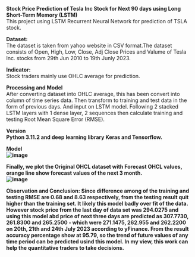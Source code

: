 <b>Stock Price Prediction of Tesla Inc Stock for Next 90 days using Long Short-Term Memory (LSTM)</b><br>
This project using LSTM Recurrent Neural Network for prediction of TSLA stock.

<b>Dataset:</b><br>
The dataset is taken from yahoo website in CSV format.The dataset consists of Open, High, Low, Close, Adj Close Prices and Valume of Tesla Inc. stocks from 29th Jun 2010 to 19th Junly 2023.<br>

<b>Indicator:</b><br>
Stock traders mainly use OHLC average for prediction.<br>

<b>Processing and Model</b><br>
After converting dataset into OHLC average, this has been convert into column of time series data. Then transform to training and test data in the form of previous days. And  input on LSTM model. Following 2 stacked LSTM layers with 1 dense layer, 2 sequences then calculate training and testing Root Mean Square Error (RMSE).

<b>Version<b><br>
Python 3.11.2 and deep learning library Keras and Tensorflow.<br>

<b>Model</b><br>
![image](https://github.com/Kanangnut/Stock-predict-with-LSTM-for-next-3-month/assets/130201193/f5b956fc-77d8-4494-9995-6145d6ee8aec)

Finally, we plot the Original OHCL dataset with Forecast OHCL values, orange line show forecast values of the next 3 month.<br>
![image](https://github.com/Kanangnut/stock-predict-with-LSTM-for-next-3-month/assets/130201193/b298300c-01e7-4a9c-9144-a528fa3e8335)

Observation and Conclusion:
Since difference among of the training and testing RMSE are 0.68 and 8.63 respectively, from the testing result quit higher than the training set. It likely this model badly over fit of the data. However stock price from the last day of data set was 294.0275 and using this model abd price of next three days are predicted as 307.7730, 261.8300 and 265.2500 - which were 271.1475, 262.955 and 262.2200 on 20th, 21th and 24th July 2023 according to yFinance. From the result accuracy percentage show at 95.79, so the trend of future values of any time period can be predicted usind this model. In my view, this work can help the quantitative traders to take decisions.


